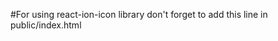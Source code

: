 #For using react-ion-icon library don't forget to add this line in public/index.html

<script src="https://unpkg.com/ionicons@5.2.3/dist/ionicons.js"></script>
